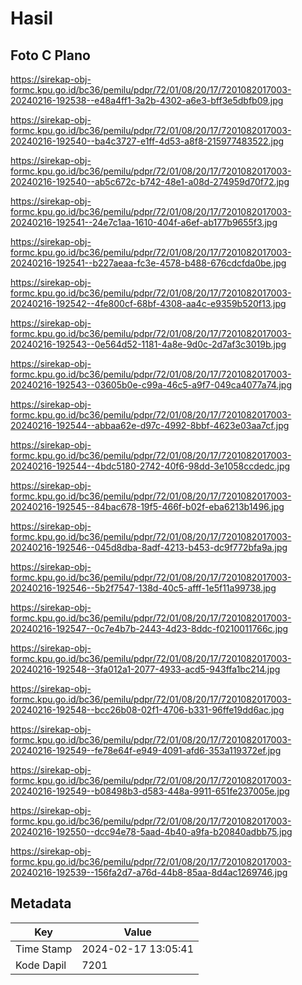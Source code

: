# Hasil

## Foto C Plano

https://sirekap-obj-formc.kpu.go.id/bc36/pemilu/pdpr/72/01/08/20/17/7201082017003-20240216-192538--e48a4ff1-3a2b-4302-a6e3-bff3e5dbfb09.jpg

https://sirekap-obj-formc.kpu.go.id/bc36/pemilu/pdpr/72/01/08/20/17/7201082017003-20240216-192540--ba4c3727-e1ff-4d53-a8f8-215977483522.jpg

https://sirekap-obj-formc.kpu.go.id/bc36/pemilu/pdpr/72/01/08/20/17/7201082017003-20240216-192540--ab5c672c-b742-48e1-a08d-274959d70f72.jpg

https://sirekap-obj-formc.kpu.go.id/bc36/pemilu/pdpr/72/01/08/20/17/7201082017003-20240216-192541--24e7c1aa-1610-404f-a6ef-ab177b9655f3.jpg

https://sirekap-obj-formc.kpu.go.id/bc36/pemilu/pdpr/72/01/08/20/17/7201082017003-20240216-192541--b227aeaa-fc3e-4578-b488-676cdcfda0be.jpg

https://sirekap-obj-formc.kpu.go.id/bc36/pemilu/pdpr/72/01/08/20/17/7201082017003-20240216-192542--4fe800cf-68bf-4308-aa4c-e9359b520f13.jpg

https://sirekap-obj-formc.kpu.go.id/bc36/pemilu/pdpr/72/01/08/20/17/7201082017003-20240216-192543--0e564d52-1181-4a8e-9d0c-2d7af3c3019b.jpg

https://sirekap-obj-formc.kpu.go.id/bc36/pemilu/pdpr/72/01/08/20/17/7201082017003-20240216-192543--03605b0e-c99a-46c5-a9f7-049ca4077a74.jpg

https://sirekap-obj-formc.kpu.go.id/bc36/pemilu/pdpr/72/01/08/20/17/7201082017003-20240216-192544--abbaa62e-d97c-4992-8bbf-4623e03aa7cf.jpg

https://sirekap-obj-formc.kpu.go.id/bc36/pemilu/pdpr/72/01/08/20/17/7201082017003-20240216-192544--4bdc5180-2742-40f6-98dd-3e1058ccdedc.jpg

https://sirekap-obj-formc.kpu.go.id/bc36/pemilu/pdpr/72/01/08/20/17/7201082017003-20240216-192545--84bac678-19f5-466f-b02f-eba6213b1496.jpg

https://sirekap-obj-formc.kpu.go.id/bc36/pemilu/pdpr/72/01/08/20/17/7201082017003-20240216-192546--045d8dba-8adf-4213-b453-dc9f772bfa9a.jpg

https://sirekap-obj-formc.kpu.go.id/bc36/pemilu/pdpr/72/01/08/20/17/7201082017003-20240216-192546--5b2f7547-138d-40c5-afff-1e5f11a99738.jpg

https://sirekap-obj-formc.kpu.go.id/bc36/pemilu/pdpr/72/01/08/20/17/7201082017003-20240216-192547--0c7e4b7b-2443-4d23-8ddc-f0210011766c.jpg

https://sirekap-obj-formc.kpu.go.id/bc36/pemilu/pdpr/72/01/08/20/17/7201082017003-20240216-192548--3fa012a1-2077-4933-acd5-943ffa1bc214.jpg

https://sirekap-obj-formc.kpu.go.id/bc36/pemilu/pdpr/72/01/08/20/17/7201082017003-20240216-192548--bcc26b08-02f1-4706-b331-96ffe19dd6ac.jpg

https://sirekap-obj-formc.kpu.go.id/bc36/pemilu/pdpr/72/01/08/20/17/7201082017003-20240216-192549--fe78e64f-e949-4091-afd6-353a119372ef.jpg

https://sirekap-obj-formc.kpu.go.id/bc36/pemilu/pdpr/72/01/08/20/17/7201082017003-20240216-192549--b08498b3-d583-448a-9911-651fe237005e.jpg

https://sirekap-obj-formc.kpu.go.id/bc36/pemilu/pdpr/72/01/08/20/17/7201082017003-20240216-192550--dcc94e78-5aad-4b40-a9fa-b20840adbb75.jpg

https://sirekap-obj-formc.kpu.go.id/bc36/pemilu/pdpr/72/01/08/20/17/7201082017003-20240216-192539--156fa2d7-a76d-44b8-85aa-8d4ac1269746.jpg


## Metadata

| Key        | Value               |
| ---------- | ------------------- |
| Time Stamp | 2024-02-17 13:05:41 |
| Kode Dapil | 7201                |



